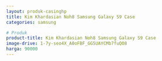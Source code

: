 ```yaml
---
layout: produk-casinghp
title: Kim Khardasian Noh8 Samsung Galaxy S9 Case
categories: samsung

# Produk
product-title: Kim Khardasian Noh8 Samsung Galaxy S9 Case
image-drive: 1-7y-seo4X_A0oFBF_GG5UAYCMb7fuQO8
harga: 90000
---
```

